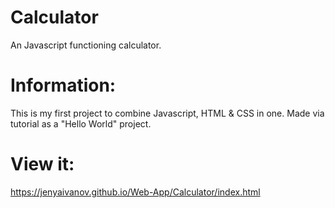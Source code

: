 # Calculator
An Javascript functioning calculator.

# Information:
This is my first project to combine Javascript, HTML & CSS in one. Made via tutorial as a "Hello World" project.

# View it:
https://jenyaivanov.github.io/Web-App/Calculator/index.html
